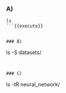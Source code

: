 ### A)

```
ls
```{{execute}}


### B)

```
ls -S datasets/
```{{execute}}


### C)

```
ls -tR neural_network/
```{{execute}}

